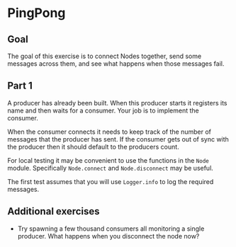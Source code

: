 # PingPong

## Goal

The goal of this exercise is to connect Nodes together, send some messages
across them, and see what happens when those messages fail.

## Part 1

A producer has already been built. When this producer starts it registers its
name and then waits for a consumer. Your job is to implement the consumer.

When the consumer connects it needs to keep track of the number of messages that the producer has sent. If the consumer gets out of sync with the producer then it should
default to the producers count.

For local testing it may be convenient to use the functions in the `Node` module.
Specifically `Node.connect` and `Node.disconnect` may be useful.

The first test assumes that you will use `Logger.info` to log the required messages.

## Additional exercises

* Try spawning a few thousand consumers all monitoring a single producer. What
happens when you disconnect the node now?
